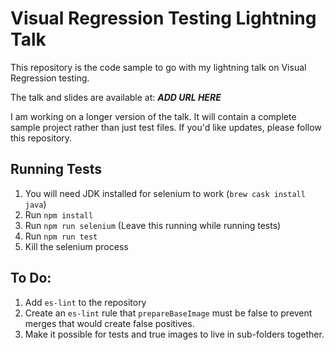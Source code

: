 # Visual Regression Testing Lightning Talk

This repository is the code sample to go with my lightning talk on Visual Regression testing.

The talk and slides are available at: **_ADD URL HERE_**

I am working on a longer version of the talk.  It will contain a complete sample project
rather than just test files.  If you'd like updates, please follow this repository.

## Running Tests
1. You will need JDK installed for selenium to work (`brew cask install java`)
2. Run `npm install`
3. Run `npm run selenium` (Leave this running while running tests)
4. Run `npm run test`
5. Kill the selenium process

## To Do:

1. Add `es-lint` to the repository
2. Create an `es-lint` rule that `prepareBaseImage` must be false to prevent merges 
   that would create false positives.
3. Make it possible for tests and true images to live in sub-folders together.